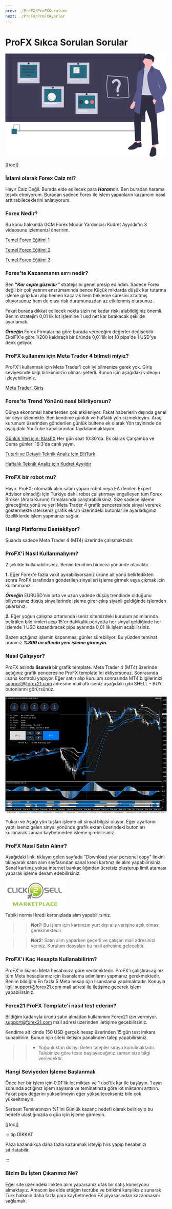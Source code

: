 ```yaml
---
prev: ./ProFX/ProFXKurulumu
next: ./ProFX/ProFXAyarlar
---
```


# ProFX Sıkca Sorulan Sorular

![SSS](./img/quiz.svg)

[[toc]]

### İslami olarak Forex Caiz mi?
Hayır Caiz Değil. Burada elde edilecek para ***Haram***dır. 
Ben buradan harama teşvik etmiyorum. Buradan sadece Forex ile işlem yapanların kazancını nasıl arttırabileceklerini anlatıyorum.

### Forex Nedir?
Bu konu hakkında GCM Forex Müdür Yardımcısı Kudret Ayyıldır'ın 3 videosunu izlemenizi öneririm.

[Temel Forex Eğitimi 1](https://youtu.be/_fxpSO9-DvI)

[Temel Forex Eğitimi 2](https://youtu.be/--ocGP2Dad0)

[Temel Forex Eğitimi 3](https://youtu.be/k_QSH490GaY)

### Forex'te Kazanmanın sırrı nedir?
Ben ***"Kar cepte güzeldir"*** stratejisini genel presip edindim. Sadece Forex değil bir çok yatırım ensrümanında bence Küçük miktarda düşük kar tutarına işleme girip karı alıp hemen kaçarak hem bekleme süresini azaltmış oluyorsunuz hem de olası risk durumunuzdan az etkilenmiş olursunuz.

Fakat burada dikkat edilecek nokta sizin ne kadar riski alabildiğiniz önemli. Benim stratejim 0,01 lik lot işlemine 1 usd net kar bırakacak şekilde ayarlamak.

***Örneğin*** Forex Firmalarına göre burada vereceğim değerler değişebilir EkolFX'e göre 1/200 kaldıraçlı bir üründe 0,01'lik lot 10 pips'de 1 USD'ye denk geliyor.

### ProFX kullanımı için Meta Trader 4 bilmeli miyiz?
ProFX'i kullanmak için Meta Trader'i çok iyi bilmenize gerek yok. Giriş seviyesinde bilgi birikiminizin olması yeterli. Bunun için aşağıdaki videoyu izleyebilirsiniz.

[Meta Trader' Giriş](https://youtu.be/2AEUnJgMO64)

### Forex'te Trend Yönünü nasıl bilirliyorsun?
Dünya ekonomisi haberlerden çok etkileniyor. Fakat haberlerin dışında genel bir seyir izlemekte. Ben kendime günlük ve haftalık yön cizmekteyim. Araçı kurumum üzerinden gönderilen günlük bültene ek olarak Yön tayininde de aşağıdaki YouTube kanallarından faydalanmaktayım.

[Günlük Veri için: KlasFX](https://www.youtube.com/channel/UCFpY24xmanwQvl8M17EM0FQ) Her gün saat 10:30'da. Ek olarak Çarşamba ve Cuma günleri 16:3'da canlı yayın.

[Tutarlı ve Detaylı Teknik Analiz için ElitTurk](https://www.youtube.com/channel/UCwb-8jLmbPwpIjD55JO-z1w)

[Haftalık Teknik Analiz için Kudret Ayyıldır](https://www.youtube.com/user/kudretayyildir)

### **ProFX bir robot mu?**

Hayır. ProFX; otomatik alım satım yapan robot veya EA denilen Expert Advisor olmadığı için Türkiye dahil robot çalıştırmayı engelleyen tüm Forex Broker (Aracı Kurum) firmalarında çalıştırabilirsiniz. Size sadece işleme gireceğiniz yönü ve yeri Meta Trader 4 grafik penceresinde sinyal vererek göstermekte isterseniz grafik ekran üzerindeki butonlar ile ayarladığınız özelliklerde işlem yapmanızı sağlar.

### Hangi Platformu Destekliyor?
Şuanda sadece Meta Trader 4 (MT4) üzerinde çalışmaktadır.

### ProFX'i Nasıl Kullanmalıyım?
2 şekilde kullanabilirsiniz. Benim tercihim birincisi yönünde olacaktır.

**1.** Eğer Forex'e fazla vakit ayırabiliyorsanız ürüne ait yönü belirledikten sonra ProFX tarafından gönderilen sinyalleri işleme girmek veya çıkmak için kullanmanız.

***Örneğin*** EURUSD'nin orta ve uzun vadede düşüş trendinde olduğunu biliyorsanız düşüş sinyallerinde işleme girer çıkış siyanli geldiğinde işlemden çıkarsınız.

***2.*** Eğer yoğun çalışma ortamında iseniz sitemizdeki kurulum adımlarında belirtilen bildirimleri açıp 15'er dakikalık periyotta her sinyal geldiğinde her işlemde 1 USD kazandıracak pips ayarında 0,01 lik  işlem acabilirsiniz. 

Bazen açtığınız işlemin kapanması günler sürebiliyor. Bu yüzden teminat oranınız ***%300 ün altında yeni işleme girmeyin.*** 

### Nasıl Çalışıyor?

ProFX aslında **lisanslı** bir grafik template. Meta Trader 4 (MT4) üzerinde açtığınız grafik penceresine ProFX template'ini ekliyorsunuz. Sonrasında lisans kontrolü yapıyor. Eğer satın alıp kurulum sonrasında MT4 bilgilerinizi support@forex21.com adresine mail attı iseniz aşağıdaki gibi SHELL - BUY butonlarını görürsünüz. 

<p align="center">

![Kazanç Artırma Ekranı örnek](./img/profx-ilk-hali.png "Forex'te başarının sırrı ProFX")

</p>

Yukarı ve Aşağı yön tuşları işleme ait sinyal bilgisi oluyor. Eğer ayarlarını yaptı iseniz gelen sinyal yönünde grafik ekran üzerindeki butonları kullanarak zaman kaybetmeden işleme girebilirsiniz.

### ProFX Nasıl Satın Alınır?

Aşağıdaki linki tıklayın gelen sayfada "Download your personel copy" linkini tıklayarak satın alım sayfasından sanal kredi kartınız ile alım yapabilirisiniz. Sanal kartınız yoksa internet bankacılığından ücretsiz oluşturup limit ataması yaparak işleme devam edebilirsiniz. 

<a href='http://ahmetmusakosali.forex21pro3.c2strack.com'><img src='./img/click2sell.png' border="0" title='ProFX Satın Al' alt='ProFX Satın Al'/></a>

Tabiki normal kredi kartınızlada alım yapabilirsiniz.

>>***Not1:*** Bu işlem için kartınızın yurt dışı alış verişine açık olması gerekmektedir.

>>***Not2:*** Satın alım yaparken geçerli ve çalışan mail adresinizi veriniz. Kurulum dosyaları bu mail adresine gelecektir.

### ProFX'i Kaç Hesapta Kullanabilirim?

ProFX'in lisansı Meta hesabınıza göre verilmektedir. ProFX'i çalıştıracağınız tüm Meta hesaplarınız için lisanslama adımlarını yapmanız gerekmektedir. Benim bildiğim En fazla 5 Meta hesap için lisanslama yapılmaktadır. Konuyla ilgili support@forex21.com mail adresi ile iletişime gecerek işlem yapabilirsiniz. 

### Forex21 ProFX Template'i nasıl test ederim?
Bildiğim kadarıyla ürünü satın almadan kullanımını Forex21 izin vermiyor. support@forex21.com mail adresi üzerinden iletişime gecebilirsiniz.

Kendime ait içinde 150 USD gerçek hesap üzerinden 15 gün test imkanı sunabilirim. Bunun için siteki iletişim panalinden talep yapabilirsiniz.

>> * Yoğunluktan dolayı Gelen talepler sıraya konulmaktadır. Talebinize göre teste başlayacağınız zaman size bilgi verilecektir.

### Hangi Seviyeden İşleme Başlanmalı

Önce her bir işlem için 0,01'lik lot miktarı ve 1 usd'lik kar ile başlayın. 1 ayın sonunda açtığınız işlem sayısına ve teminatınıza göre lot miktarını arttırın. Fakat pips değerini yükseltmeyin eğer yükseltecekseniz bile çok yükseltmeyin.

Serbest Teminatınızın %1'ini Günlük kazanç hedefi olarak belirleyip bu hedefe ulaştığınızda o gün için işleme girmeyin. 

[[toc]]

::: tip DİKKAT

Paza kazandıkça daha fazla  kazanmak isteyip hırs yapıp hesabınızı sıfırlatabilir. 

:::

### Bizim Bu İşten Çıkarımız Ne?

Eğer site üzerindeki linkten alım yaparsanız ufak bir satış komisyonu almaktayız. Amacım ise elde ettiğim tecrübe ve birikimi karşılıksız sunarak Türk halkının daha fazla para kaybetmeden FX piyasasından kazanmasını sağlamak.

